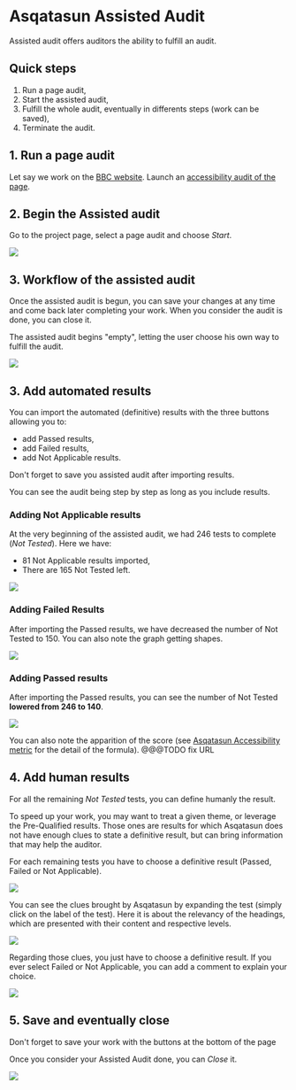 # Asqatasun Assisted Audit

Assisted audit offers auditors the ability to fulfill an audit. 

## Quick steps

1. Run a page audit,
1. Start the assisted audit,
1. Fulfill the whole audit, eventually in differents steps (work can be saved),
1. Terminate the audit.

## 1. Run a page audit

Let say we work on the [BBC website](http://www.bbc.com/). Launch an 
[accessibility audit of the page](userdoc-03-page-audit.md).

## 2. Begin the Assisted audit

Go to the project page, select a page audit and choose *Start*.

![](Images/screenshot_20150310_ASQATASUN_ASSISTED_AUDIT_step_A.png)

## 3. Workflow of the assisted audit

Once the assisted audit is begun, you can save your changes at any time and come
back later completing your work. When you consider the audit is done, you can close it.

The assisted audit begins "empty", letting the user choose his own way to fulfill
the audit. 

![](Images/screenshot_20150310_ASQATASUN_ASSISTED_AUDIT_step_B_empty.png)

## 3. Add automated results

You can import the automated (definitive) results with the three buttons allowing you to:

* add Passed results,
* add Failed results,
* add Not Applicable results.

Don't forget to save you assisted audit after importing results.

You can see the audit being step by step as long as you include results.

### Adding Not Applicable results

At the very beginning of the assisted audit, we had 246 tests to complete (*Not Tested*).
Here we have:

* 81 Not Applicable results imported,
* There are 165 Not Tested left.

![](Images/screenshot_20150310_ASQATASUN_ASSISTED_AUDIT_step_C_Results_NA_added.png)

### Adding Failed Results

After importing the Passed results, we have decreased the number of Not Tested to 150. You can also note the graph getting shapes.

![](Images/screenshot_20150310_ASQATASUN_ASSISTED_AUDIT_step_D_Results_Failed_added.png)

### Adding Passed results

After importing the Passed results, you can see the number of Not Tested 
**lowered from 246 to 140**.

![](Images/screenshot_20150310_ASQATASUN_ASSISTED_AUDIT_step_E_Results_Passed_added.png)

You can also note the apparition of the score (see [Asqatasun Accessibility metric](userdoc-08-score-asqatasun-meter.md)
for the detail of the formula). @@@TODO fix URL

## 4. Add human results

For all the remaining *Not Tested* tests, you can define humanly the result.

To speed up your work, you may want to treat a given theme, or leverage the Pre-Qualified
results. Those ones are results for which Asqatasun does not have enough clues to state
a definitive result, but can bring information that may help the auditor.

For each remaining tests you have to choose a definitive result (Passed, Failed 
or Not Applicable).

![](Images/screenshot_20150310_ASQATASUN_ASSISTED_AUDIT_step_F_override0.png)

You can see the clues brought by Asqatasun by expanding the test (simply click on 
the label of the test). Here it is about the relevancy of the headings, which are
presented with their content and respective levels.

![](Images/screenshot_20150310_ASQATASUN_ASSISTED_AUDIT_step_G_override1.png)

Regarding those clues, you just have to choose a definitive result. If you ever
select Failed or Not Applicable, you can add a comment to explain your choice.

![](Images/screenshot_20150310_ASQATASUN_ASSISTED_AUDIT_step_H_override_comment.png)

## 5. Save and eventually close

Don't forget to save your work with the buttons at the bottom of the page

Once you consider your Assisted Audit done, you can *Close* it.

![](Images/screenshot_20150310_ASQATASUN_ASSISTED_AUDIT_step_I_buttons_save_close.png)
